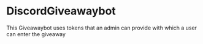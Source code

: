 # DiscordGiveawaybot
This Giveawaybot uses tokens that an admin can provide  with which a user can enter the giveaway
